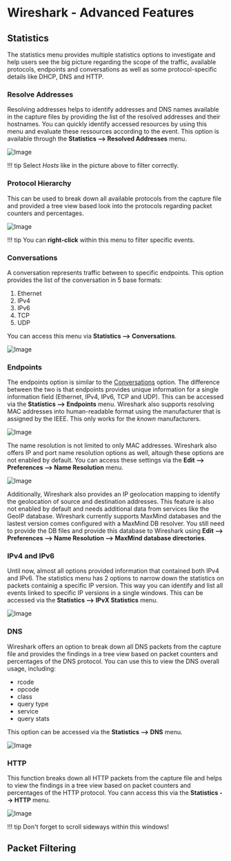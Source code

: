 # Wireshark - Advanced Features

## Statistics

The statistics menu provides multiple statistics options to investigate and help users see the big picture regarding the scope of the traffic, available protocols, endpoints and conversations as well as some protocol-specific details like DHCP, DNS and HTTP. 

### Resolve Addresses

Resolving addresses helps to identify addresses and DNS names available in the capture files by providing the list of the resolved addresses and their hostnames. You can quickly identify accessed resources by using this menu and evaluate these ressources according to the event. This option is available through the **Statistics --> Resolved Addresses** menu.

![Image](images/wireshark-advanced_resolved.png)


!!! tip
    Select *Hosts* like in the picture above to filter correctly.

### Protocol Hierarchy

This can be used to break down all available protocols from the capture file and provided a tree view based look into the protocols regarding packet counters and percentages. 

![Image](images/wireshark-advanced_hierarchy.png)

!!! tip
    You can **right-click** within this menu to filter specific events.

### Conversations

A conversation represents traffic between to specific endpoints. This option provides the list of the conversation in 5 base formats:

1. Ethernet
2. IPv4
3. IPv6
4. TCP
5. UDP

You can access this menu via **Statistics --> Conversations**.

![Image](images/wireshark-advanced_conversations.png)

### Endpoints

The endpoints option is similar to the [Conversations](#conversations) option. The difference between the two is that endpoints provides unique information for a single information field (Ethernet, IPv4, IPv6, TCP and UDP). This can be accessed via the **Statistics --> Endpoints** menu.
Wireshark also supports resolving MAC addresses into human-readable format using the manufacturer that is assigned by the IEEE. This only works for the *known* manufacturers.

![Image](images/wireshark-advanced_endpoints.png)

The name resolution is not limited to only MAC addresses. Wireshark also offers IP and port name resolution options as well, altough these options are not enabled by default. You can access these settings via the **Edit --> Preferences --> Name Resolution** menu.

![Image](images/wireshark-advanced_nameresolution.png)

Additionally, Wireshark also provides an IP geolocation mapping to identify the geolocation of source and destination addresses. This feature is also not enabled by default and needs additional data from services like the GeoIP database. Wireshark currently supports MaxMind databases and the lastest version comes configured with a MaxMind DB resolver. You still need to provide the DB files and provide this database to Wireshark using **Edit --> Preferences --> Name Resolution --> MaxMind database directories**.

### IPv4 and IPv6

Until now, almost all options provided information that contained both IPv4 and IPv6. The statistics menu has 2 options to narrow down the statistics on packets containig a specific IP version. This way you can identify and list all events linked to specific IP versions in a single windows. This can be accessed via the **Statistics --> IPvX Statistics** menu.

![Image](images/wireshark-advanced_ipvx.png)

### DNS

Wireshark offers an option to break down all DNS packets from the capture file and provides the findings in a tree view based on packet counters and percentages of the DNS protocol. You can use this to view the DNS overall usage, including:

- rcode
- opcode
- class
- query type
- service
- query stats

This option can be accessed via the **Statistics --> DNS** menu.

![Image](images/wireshark-advanced_dns.png)

### HTTP

This function breaks down all HTTP packets from the capture file and helps to view the findings in a tree view based on packet counters and percentages of the HTTP protocol. You cann access this via the **Statistics --> HTTP** menu.

![Image](images/wireshark-advanced_http.png)

!!! tip
    Don't forget to scroll sideways within this windows!

## Packet Filtering